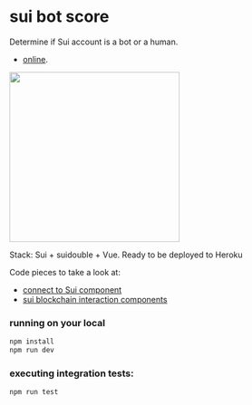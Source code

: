 # sui bot score

Determine if Sui account is a bot or a human.

- [online](https://sui-bot-score-04f61376a410.herokuapp.com/).

<img src="https://suidouble.github.io/sui_videos/sui_bot_score.gif" height="300">

Stack: Sui + suidouble + Vue. Ready to be deployed to Heroku

Code pieces to take a look at:

- [connect to Sui component](https://github.com/suidouble/vue-sui) 
- [sui blockchain interaction components](frontend/src/components) 

### running on your local

```bash
npm install
npm run dev
```

### executing integration tests:

```bash
npm run test
```
